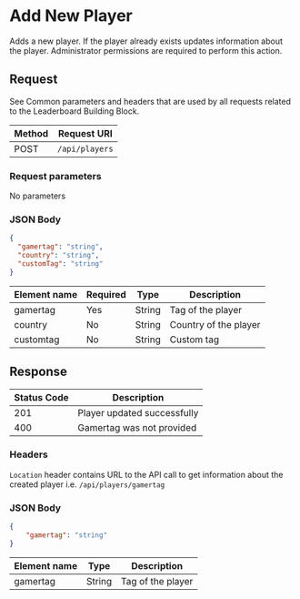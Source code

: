 # Add New Player

Adds a new player. If the player already exists updates information about the player. Administrator permissions are required to perform this action.

## Request

See Common parameters and headers that are used by all requests related to the Leaderboard Building Block.

Method  | Request URI
------- | -----------
POST    | `/api/players`

### Request parameters

No parameters

### JSON Body

```json
{
  "gamertag": "string",
  "country": "string",
  "customTag": "string"
}
```

Element name        | Required  | Type       | Description
--------------------|-----------|------------|------------
gamertag|Yes|String|Tag of the player
country|No|String|Country of the player
customtag|No|String|Custom tag

## Response

| Status Code | Description |
|-------------|-------------|
|201|Player updated successfully|
|400|Gamertag was not provided|

### Headers

`Location` header contains URL to the API call to get information about the created player i.e. `/api/players/gamertag`

### JSON Body

```json
{
	"gamertag": "string"
}
```

Element name        | Type       | Description
--------------------|------------|-------------
gamertag|String|Tag of the player
